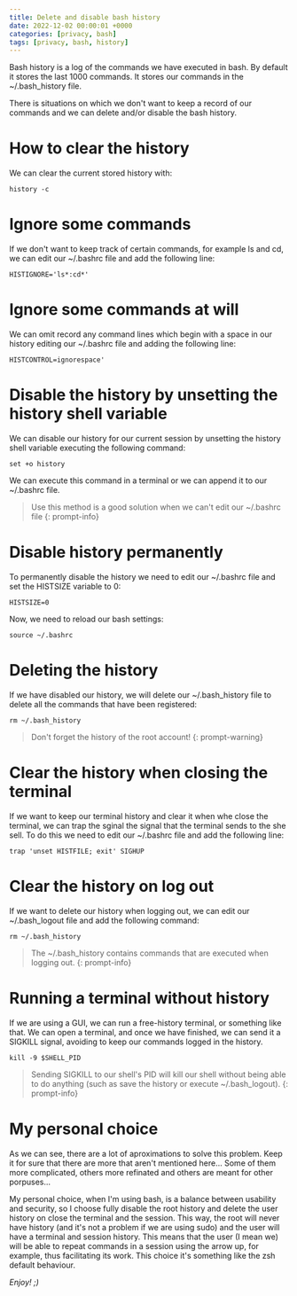 ```yaml
---
title: Delete and disable bash history
date: 2022-12-02 00:00:01 +0000
categories: [privacy, bash]
tags: [privacy, bash, history]
---
```


Bash history is a log of the commands we have executed in bash.
By default it stores the last 1000 commands.
It stores our commands in the ~/.bash_history file.

There is situations on which we don't want to keep a record of our commands and we can delete and/or disable the bash history.

# How to clear the history 

We can clear the current stored history with:

```shell
history -c
```

# Ignore some commands

If we don't want to keep track of certain commands, for example ls and cd, we can edit our ~/.bashrc file and add the following line:

```shell
HISTIGNORE='ls*:cd*'
```

# Ignore some commands at will

We can omit record any command lines which begin with a space in our history editing our ~/.bashrc file and adding the following line:

```
HISTCONTROL=ignorespace'
```

# Disable the history by unsetting the history shell variable

We can disable our history for our current session by unsetting the history shell variable executing the following command:

```shell
set +o history
```

We can execute this command in a terminal or we can append it to our ~/.bashrc file.

> Use this method is a good solution when we can't edit our ~/.bashrc file
{: prompt-info}

# Disable history permanently

To permanently disable the history we need to edit our ~/.bashrc file and set the HISTSIZE variable to 0:

```shell
HISTSIZE=0
```

Now, we need to reload our bash settings:

```shell
source ~/.bashrc
```

# Deleting the history

If we have disabled our history, we will delete our ~/.bash_history file to delete all the commands that have been registered:

```shell
rm ~/.bash_history
```

> Don't forget the history of the root account!
{: prompt-warning}

# Clear the history when closing the terminal

If we want to keep our terminal history and clear it when whe close the terminal, we can trap the sginal the signal that the terminal sends to the she sell.
To do this we need to edit our ~/.bashrc file and add the following line:

```shell
trap 'unset HISTFILE; exit' SIGHUP
```

# Clear the history on log out

If we want to delete our history when logging out, we can edit our ~/.bash_logout file and add the following command:

```shell
rm ~/.bash_history
```
> The ~/.bash_history contains commands that are executed when logging out.
{: prompt-info}

# Running a terminal without history

If we are using a GUI, we can run a free-history terminal, or something like that.
We can open a terminal, and once we have finished, we can send it a SIGKILL signal, avoiding to keep our commands logged in the history.

```shell
kill -9 $SHELL_PID
```

> Sending SIGKILL to our shell's PID will kill our shell without being able to do anything (such as save the history or execute ~/.bash_logout).
{: prompt-info}

# My personal choice

As we can see, there are a lot of aproximations to solve this problem.
Keep it for sure that there are more that aren't mentioned here... 
Some of them more complicated, others more refinated and others are meant for other porpuses...

My personal choice, when I'm using bash, is a balance between usability and security, so I choose fully disable the root history and delete the user history on close the terminal and the session.
This way, the root will never have history (and it's not a problem if we are using sudo) and the user will have a terminal and session history.
This means that the user (I mean we) will be able to repeat commands in a session using the arrow up, for example, thus facilitating its work.
This choice it's something like the zsh default behaviour.

_Enjoy! ;)_
